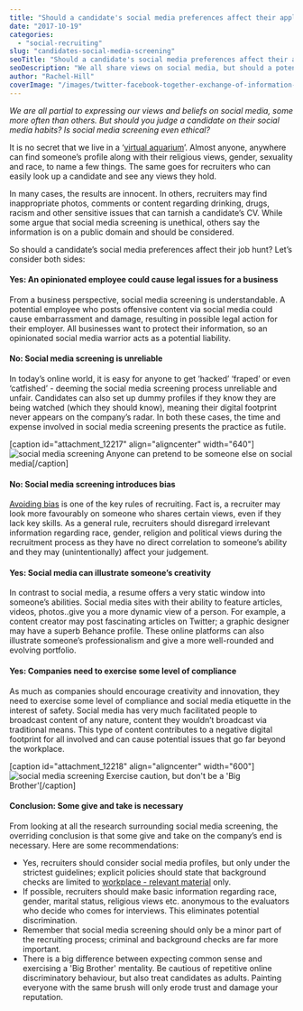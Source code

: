 ```yaml
---
title: "Should a candidate's social media preferences affect their application?"
date: "2017-10-19"
categories:
  - "social-recruiting"
slug: "candidates-social-media-screening"
seoTitle: "Should a candidate's social media preferences affect their application?"
seoDescription: "We all share views on social media, but should a potential candidate be judged for their social media usage? Is social media screening ethical?"
author: "Rachel-Hill"
coverImage: "/images/twitter-facebook-together-exchange-of-information-147413.jpeg"
---
```


_We are all partial to expressing our views and beliefs on social media, some more often than others. But should you judge a candidate on their social media habits? Is social media screening even ethical?_

It is no secret that we live in a ‘[virtual aquarium](http://time.com/3894276/social-media-monitoring-work/)’. Almost anyone, anywhere can find someone’s profile along with their religious views, gender, sexuality and race, to name a few things. The same goes for recruiters who can easily look up a candidate and see any views they hold.

In many cases, the results are innocent. In others, recruiters may find inappropriate photos, comments or content regarding drinking, drugs, racism and other sensitive issues that can tarnish a candidate’s CV. While some argue that social media screening is unethical, others say the information is on a public domain and should be considered.

So should a candidate’s social media preferences affect their job hunt? Let’s consider both sides:

#### **Yes: An opinionated employee could cause legal issues for a business**

From a business perspective, social media screening is understandable. A potential employee who posts offensive content via social media could cause embarrassment and damage, resulting in possible legal action for their employer. All businesses want to protect their information, so an opinionated social media warrior acts as a potential liability.

#### **No: Social media screening is unreliable**

In today’s online world, it is easy for anyone to get ‘hacked’ ‘fraped’ or even ‘catfished’ - deeming the social media screening process unreliable and unfair. Candidates can also set up dummy profiles if they know they are being watched (which they should know), meaning their digital footprint never appears on the company’s radar. In both these cases, the time and expense involved in social media screening presents the practice as futile.

\[caption id="attachment_12217" align="aligncenter" width="640"\]![social media screening](/images/carnival-venice-eyes-mask-53207.jpeg) Anyone can pretend to be someone else on social media\[/caption\]

#### **No: Social media screening introduces bias**

[Avoiding bias](https://hirehive.com/avoiding-hiring-bias/) is one of the key rules of recruiting. Fact is, a recruiter may look more favourably on someone who shares certain views, even if they lack key skills. As a general rule, recruiters should disregard irrelevant information regarding race, gender, religion and political views during the recruitment process as they have no direct correlation to someone’s ability and they may (unintentionally) affect your judgement.

#### **Yes: Social media can illustrate someone’s creativity**

In contrast to social media, a resume offers a very static window into someone’s abilities. Social media sites with their ability to feature articles, videos, photos..give you a more dynamic view of a person. For example, a content creator may post fascinating articles on Twitter; a graphic designer may have a superb Behance profile. These online platforms can also illustrate someone’s professionalism and give a more well-rounded and evolving portfolio.

#### **Yes: Companies need to exercise some level of compliance**

As much as companies should encourage creativity and innovation, they need to exercise some level of compliance and social media etiquette in the interest of safety. Social media has very much facilitated people to broadcast content of any nature, content they wouldn’t broadcast via traditional means. This type of content contributes to a negative digital footprint for all involved and can cause potential issues that go far beyond the workplace.

\[caption id="attachment_12218" align="aligncenter" width="600"\]![social media screening](/images/image6-e1508418882909.jpg) Exercise caution, but don't be a 'Big Brother'\[/caption\]

#### **Conclusion: Some give and take is necessary**

From looking at all the research surrounding social media screening, the overriding conclusion is that some give and take on the company’s end is necessary. Here are some recommendations:

- Yes, recruiters should consider social media profiles, but only under the strictest guidelines; explicit policies should state that background checks are limited to [workplace - relevant material](http://www.latimes.com/opinion/op-ed/la-oe-0107-strauss-employment-discrimination-online-20160107-story.html) only.
- If possible, recruiters should make basic information regarding race, gender, marital status, religious views etc. anonymous to the evaluators who decide who comes for interviews. This eliminates potential discrimination.
- Remember that social media screening should only be a minor part of the recruiting process; criminal and background checks are far more important.
- There is a big difference between expecting common sense and exercising a 'Big Brother' mentality. Be cautious of repetitive online discriminatory behaviour, but also treat candidates as adults. Painting everyone with the same brush will only erode trust and damage your reputation.
